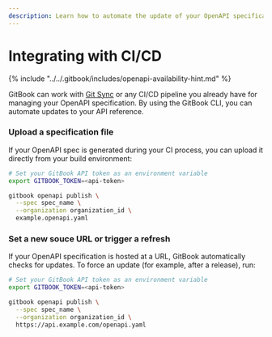 ```yaml
---
description: Learn how to automate the update of your OpenAPI specification in GitBook.
---
```


# Integrating with CI/CD

{% include "../../.gitbook/includes/openapi-availability-hint.md" %}

GitBook can work with [Git Sync](../../getting-started/git-sync/) or any CI/CD pipeline you already have for managing your OpenAPI specification. By using the GitBook CLI, you can automate updates to your API reference.

### Upload a specification file

If your OpenAPI spec is generated during your CI process, you can upload it directly from your build environment:

```bash
# Set your GitBook API token as an environment variable
export GITBOOK_TOKEN=<api-token>

gitbook openapi publish \
  --spec spec_name \
  --organization organization_id \
  example.openapi.yaml
```

### Set a new souce URL or trigger a refresh

If your OpenAPI specification is hosted at a URL, GitBook automatically checks for updates. To force an update (for example, after a release), run:

```bash
# Set your GitBook API token as an environment variable
export GITBOOK_TOKEN=<api-token>

gitbook openapi publish \
  --spec spec_name \
  --organization organization_id \
  https://api.example.com/openapi.yaml
```
